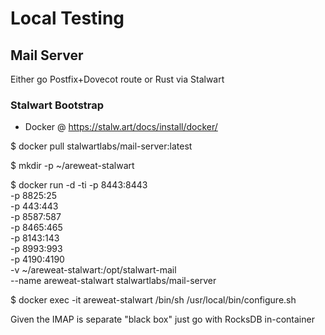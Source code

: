 # Local Testing

## Mail Server

Either go Postfix+Dovecot route or Rust via Stalwart

### Stalwart Bootstrap

- Docker @ https://stalw.art/docs/install/docker/

$ docker pull stalwartlabs/mail-server:latest

$ mkdir -p ~/areweat-stalwart

$ docker run -d -ti -p 8443:8443 \
             -p 8825:25 \
             -p 443:443 \
             -p 8587:587 \
             -p 8465:465 \
             -p 8143:143 \
             -p 8993:993 \
             -p 4190:4190 \
             -v ~/areweat-stalwart:/opt/stalwart-mail \
             --name areweat-stalwart stalwartlabs/mail-server

$ docker exec -it areweat-stalwart /bin/sh /usr/local/bin/configure.sh

Given the IMAP is separate "black box" just go with RocksDB in-container
